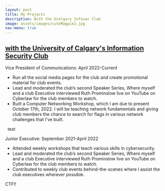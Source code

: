 ```yaml
---
layout: post
title: My Projects
description: With the Ucalgary Infosec Club
image: assets/images/cuteMagpie2.jpg
nav-menu: true
---
```

<h2><u> with the University of Calgary's Information Security Club</u></h2>
Vice President of Communications: April 2022-Current <br> 
<ul>
  <li>Run all the social media pages for the club and create promotional material for club events. </li>
<li> Lead and moderated the club’s second Speaker Series, Where myself and a club Executive interviewed Ruth Prominslow live on YouTube on Cyberlaw for the club members to watch. </li> 
<li> Built a Computer Networking Workshop, which I am due to present October 17th, 2022. I will be teaching network fundamentals and giving club members the chance to search for flags in various network challenges that I've built. </li> 
</ul>
&nbsp; test

<img src="{% link assets/images/magpieBlack.jpg %}" alt="" data-position="center center" />

Junior Executive: September 2021-April 2022 <br> 
<ul>
  <li> Attended weekly workshops that teach various skills in cybersecurity. </li>
<li> Lead and moderated the club’s second Speaker Series, Where myself and a club Executive interviewed Ruth Prominslow live on YouTube on Cyberlaw for the club members to watch. </li> 
<li> Contributed to weekly club events behind-the-scenes where I assist the club executives wherever possible. </li> 
</ul>
CTF!!
